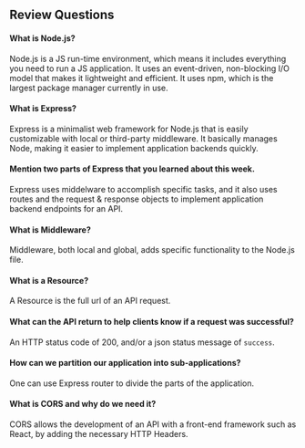 ## Review Questions

#### What is Node.js?

 Node.js is a JS run-time environment, which means it includes everything you need to run a JS application. It uses an event-driven, non-blocking I/O model that makes it lightweight and efficient. It uses npm, which is the largest package manager currently in use.

#### What is Express?

Express is a minimalist web framework for Node.js that is easily customizable with local or third-party middleware. It basically manages Node, making it easier to implement application backends quickly.

#### Mention two parts of Express that you learned about this week.

Express uses middelware to accomplish specific tasks, and it also uses routes and the request & response objects to implement application backend endpoints for an API.

#### What is Middleware?

Middleware, both local and global, adds specific functionality to the Node.js file.

#### What is a Resource?

A Resource is the full url of an API request.

#### What can the API return to help clients know if a request was successful?

An HTTP status code of 200, and/or a json status message of `success`.

#### How can we partition our application into sub-applications?

One can use Express router to divide the parts of the application.

#### What is CORS and why do we need it?

CORS allows the development of an API with a front-end framework such as React, by adding the necessary HTTP Headers.